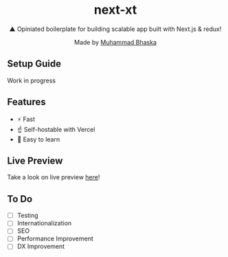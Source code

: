 <div align="center">
  <h1>next-xt</h1>
  <p>▲ Opiniated boilerplate for building scalable app built with Next.js & redux!  </p>
  <p>Made by <a href="https://bhsk.dev">Muhammad Bhaska</a></p>
</div>

## Setup Guide

Work in progress

## Features

- ⚡ Fast
- ☝ Self-hostable with Vercel
- 📖 Easy to learn

## Live Preview

Take a look on live preview [here](https://next-xt.bhsk.dev)!

## To Do

- [ ] Testing
- [ ] Internationalization
- [ ] SEO
- [ ] Performance Improvement
- [ ] DX Improvement
